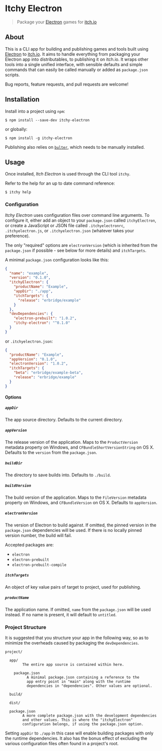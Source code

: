 # Itchy Electron

> Package your [Electron](http://electron.atom.io/) games for [itch.io](https://itch.io/)


## About

This is a CLI app for building and publishing games and tools built using [Electron](http://electron.atom.io/) to [itch.io](https://itch.io/). It aims to handle everything from packaging your Electron app into distributables, to publishing it on itch.io. It wraps other tools into a single unified interface, with sensible defaults and simple commands that can easily be called manually or added as `package.json` scripts.

Bug reports, feature requests, and pull requests are welcome!


## Installation

Install into a project using `npm`:

```
$ npm install --save-dev itchy-electron
```

or globally:

```
$ npm install -g itchy-electron
```

Publishing also relies on [`bulter`](https://github.com/itchio/butler), which needs to be manually installed.


## Usage

Once installed, *Itch Electron* is used through the CLI tool `itchy`.

Refer to the help for an up to date command reference:

```
$ itchy help
```


### Configuration

*Itchy Electron* uses configuration files over command line arguments. To configure it, either add an object to your `package.json` called `itchyElectron`, or create a JavaScript or JSON file called `.itchyelectronrc`, `.itchyelectron.js`, or `.itchyelectron.json` (whatever takes your preference).

The only "required" options are `electronVersion` (which is inherited from the `package.json` if possible - see below for more details) and `itchTargets`.

A minimal `package.json` configuration looks like this:

```json
{
  "name": "example",
  "version": "0.1.0",
  "itchyElectron": {
    "productName": "Example",
    "appDir": "./app",
    "itchTargets": {
      "release": "erbridge/example"
    }
  },
  "devDependencies": {
    "electron-prebuilt": "1.0.2",
    "itchy-electron": "^0.1.0"
  }
}
```

or `.itchyelectron.json`:

```json
{
  "productName": "Example",
  "appVersion": "0.1.0",
  "electronVersion": "1.0.2",
  "itchTargets": {
    "beta": "erbridge/example-beta",
    "release": "erbridge/example"
  }
}
```


#### Options

##### `appDir`

The app source directory. Defaults to the current directory.


##### `appVersion`

The release version of the application. Maps to the `ProductVersion` metadata property on Windows, and `CFBundleShortVersionString` on OS X. Defaults to the `version` from the `package.json`.


##### `buildDir`

The directory to save builds into. Defaults to `./build`.


##### `buildVersion`

The build version of the application. Maps to the `FileVersion` metadata property on Windows, and `CFBundleVersion` on OS X. Defaults to `appVersion`.


##### `electronVersion`

The version of Electron to build against. If omitted, the pinned version in the `package.json` dependencies will be used. If there is no locally pinned version number, the build will fail.

Accepted packages are:

 - `electron`
 - `electron-prebuilt`
 - `electron-prebuilt-compile`


##### `itchTargets`

An object of key value pairs of target to project, used for publishing.


##### `productName`

The application name. If omitted, `name` from the `package.json` will be used instead. If no name is present, it will default to `untitled`.


### Project Structure

It is suggested that you structure your app in the following way, so as to minimize the overheads caused by packaging the `devDependencies`.

```
project/

  app/
        The entire app source is contained within here.

    package.json
          A minimal package.json containing a reference to the
          app entry point in "main" along with the runtime
          dependencies in "dependencies". Other values are optional.

  build/

  dist/

  package.json
        A more complete package.json with the development dependencies
        and other values. This is where the "itchyElectron"
        configuration belongs, if using the package.json option.
```

Setting `appDir` to `./app` in this case will enable building packages with only the runtime dependencies. It also has the bonus effect of excluding the various configuration files often found in a project's root.
